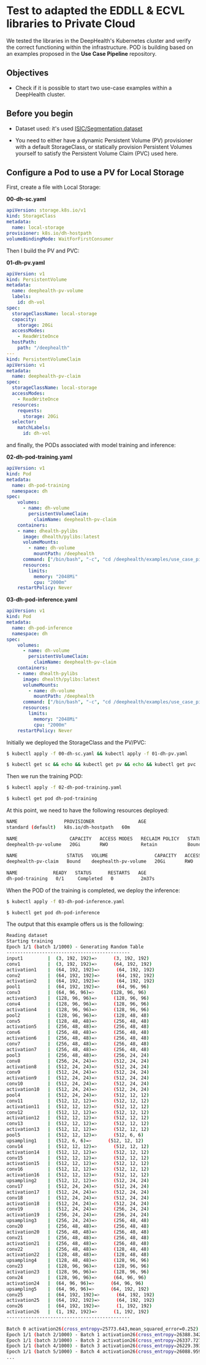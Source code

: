 # Test to adapted the EDDLL & ECVL libraries to Private Cloud

We tested the libraries in the DeepHealth's Kubernetes cluster and verify the correct functioning within the infrastructure. POD is building based on an examples proposed in the **Use Case Pipeline** repository.

## Objectives

- Check if it is possible to start two use-case examples within a DeepHealth cluster.

## Before you begin

- Dataset used: it's used [ISIC/Segmentation dataset](https://github.com/deephealthproject/use_case_pipeline/blob/master/README.md)

- You need to either have a dynamic Persistent Volume (PV) provisioner with a default StorageClass, or statically provision Persistent Volumes yourself to satisfy the Persistent Volume Claim (PVC) used here.

## Configure a Pod to use a PV for Local Storage

First, create a file with Local Storage: 

**00-dh-sc.yaml**
```yaml
apiVersion: storage.k8s.io/v1
kind: StorageClass
metadata:
  name: local-storage
provisioner: k8s.io/dh-hostpath
volumeBindingMode: WaitForFirstConsumer
```

Then I build the PV and PVC:

**01-dh-pv.yaml**
```yaml
apiVersion: v1
kind: PersistentVolume
metadata:
  name: deephealth-pv-volume
  labels:
    id: dh-vol
spec:
  storageClassName: local-storage
  capacity:
    storage: 20Gi
  accessModes:
    - ReadWriteOnce
  hostPath:
    path: "/deephealth"
---
kind: PersistentVolumeClaim
apiVersion: v1
metadata:
  name: deephealth-pv-claim
spec:
  storageClassName: local-storage
  accessModes:
    - ReadWriteOnce
  resources:
    requests:
      storage: 20Gi
  selector:
    matchLabels:
      id: dh-vol
```

and finally, the PODs associated with model training and inference:

**02-dh-pod-training.yaml**
```yaml
apiVersion: v1
kind: Pod
metadata:
  name: dh-pod-training
  namespace: dh
spec:
    volumes:
      - name: dh-volume
        persistentVolumeClaim:
          claimName: deephealth-pv-claim
    containers:
    - name: dhealth-pylibs
      image: dhealth/pylibs:latest
      volumeMounts:
        - name: dh-volume
          mountPath: /deephealth
      command: ["/bin/bash", "-c", "cd /deephealth/examples/use_case_pipeline && python3 skin_lesion_segmentation_training.py '../../dataset/isic_segmentation/isic_segmentation.yml' --out-dir '../../outputs' --epochs 1 --batch-size 2 && sleep 5"]
      resources:
        limits:
          memory: "2048Mi"
          cpu: "2000m"
    restartPolicy: Never
```

**03-dh-pod-inference.yaml**
```yaml
apiVersion: v1
kind: Pod
metadata:
  name: dh-pod-inference
  namespace: dh
spec:
    volumes:
      - name: dh-volume
        persistentVolumeClaim:
          claimName: deephealth-pv-claim
    containers:
    - name: dhealth-pylibs
      image: dhealth/pylibs:latest
      volumeMounts:
        - name: dh-volume
          mountPath: /deephealth
      command: ["/bin/bash", "-c", "cd /deephealth/examples/use_case_pipeline && python3 skin_lesion_segmentation_inference.py '../../dataset/isic_segmentation/isic_segmentation.yml' 'isic_segm_checkpoint.bin' --out-dir '../../outputs' --batch-size 2 && sleep 5"]
      resources:
        limits:
          memory: "2048Mi"
          cpu: "2000m"
    restartPolicy: Never
```
Initially we deployed the StorageClass and the PV/PVC:

```bash
$ kubectl apply -f 00-dh-sc.yaml && kubectl apply -f 01-dh-pv.yaml 

$ kubectl get sc && echo && kubectl get pv && echo && kubectl get pvc 
```

Then we run the training POD:

```bash
$ kubectl apply -f 02-dh-pod-training.yaml

$ kubectl get pod dh-pod-training 
```

At this point, we need to have the following resources deployed:

```bash
NAME                 PROVISIONER                AGE
standard (default)   k8s.io/dh-hostpath   60m
 
NAME                   CAPACITY   ACCESS MODES   RECLAIM POLICY   STATUS   CLAIM                         STORAGECLASS   REASON   AGE
deephealth-pv-volume   20Gi       RWO            Retain           Bound    default/deephealth-pv-claim   local-storage           2m42s
 
NAME                  STATUS   VOLUME                 CAPACITY   ACCESS MODES   STORAGECLASS    AGE
deephealth-pv-claim   Bound    deephealth-pv-volume   20Gi       RWO            local-storage   2m42s
 
NAME             READY   STATUS      RESTARTS   AGE
dh-pod-training   0/1     Completed   0          2m37s
```
When the POD of the training is completed, we deploy the inference:

```bash
$ kubectl apply -f 03-dh-pod-inference.yaml

$ kubectl get pod dh-pod-inference
```

The output that this example offers us is the following:
```bash
Reading dataset
Starting training
Epoch 1/1 (batch 1/1000) - Generating Random Table
---------------------------------------------
input1         |  (3, 192, 192)=>      (3, 192, 192)
conv1          |  (3, 192, 192)=>      (64, 192, 192)
activation1    |  (64, 192, 192)=>      (64, 192, 192)
conv2          |  (64, 192, 192)=>      (64, 192, 192)
activation2    |  (64, 192, 192)=>      (64, 192, 192)
pool1          |  (64, 192, 192)=>      (64, 96, 96)
conv3          |  (64, 96, 96)=>      (128, 96, 96)
activation3    |  (128, 96, 96)=>      (128, 96, 96)
conv4          |  (128, 96, 96)=>      (128, 96, 96)
activation4    |  (128, 96, 96)=>      (128, 96, 96)
pool2          |  (128, 96, 96)=>      (128, 48, 48)
conv5          |  (128, 48, 48)=>      (256, 48, 48)
activation5    |  (256, 48, 48)=>      (256, 48, 48)
conv6          |  (256, 48, 48)=>      (256, 48, 48)
activation6    |  (256, 48, 48)=>      (256, 48, 48)
conv7          |  (256, 48, 48)=>      (256, 48, 48)
activation7    |  (256, 48, 48)=>      (256, 48, 48)
pool3          |  (256, 48, 48)=>      (256, 24, 24)
conv8          |  (256, 24, 24)=>      (512, 24, 24)
activation8    |  (512, 24, 24)=>      (512, 24, 24)
conv9          |  (512, 24, 24)=>      (512, 24, 24)
activation9    |  (512, 24, 24)=>      (512, 24, 24)
conv10         |  (512, 24, 24)=>      (512, 24, 24)
activation10   |  (512, 24, 24)=>      (512, 24, 24)
pool4          |  (512, 24, 24)=>      (512, 12, 12)
conv11         |  (512, 12, 12)=>      (512, 12, 12)
activation11   |  (512, 12, 12)=>      (512, 12, 12)
conv12         |  (512, 12, 12)=>      (512, 12, 12)
activation12   |  (512, 12, 12)=>      (512, 12, 12)
conv13         |  (512, 12, 12)=>      (512, 12, 12)
activation13   |  (512, 12, 12)=>      (512, 12, 12)
pool5          |  (512, 12, 12)=>      (512, 6, 6)
upsampling1    |  (512, 6, 6)=>      (512, 12, 12)
conv14         |  (512, 12, 12)=>      (512, 12, 12)
activation14   |  (512, 12, 12)=>      (512, 12, 12)
conv15         |  (512, 12, 12)=>      (512, 12, 12)
activation15   |  (512, 12, 12)=>      (512, 12, 12)
conv16         |  (512, 12, 12)=>      (512, 12, 12)
activation16   |  (512, 12, 12)=>      (512, 12, 12)
upsampling2    |  (512, 12, 12)=>      (512, 24, 24)
conv17         |  (512, 24, 24)=>      (512, 24, 24)
activation17   |  (512, 24, 24)=>      (512, 24, 24)
conv18         |  (512, 24, 24)=>      (512, 24, 24)
activation18   |  (512, 24, 24)=>      (512, 24, 24)
conv19         |  (512, 24, 24)=>      (256, 24, 24)
activation19   |  (256, 24, 24)=>      (256, 24, 24)
upsampling3    |  (256, 24, 24)=>      (256, 48, 48)
conv20         |  (256, 48, 48)=>      (256, 48, 48)
activation20   |  (256, 48, 48)=>      (256, 48, 48)
conv21         |  (256, 48, 48)=>      (256, 48, 48)
activation21   |  (256, 48, 48)=>      (256, 48, 48)
conv22         |  (256, 48, 48)=>      (128, 48, 48)
activation22   |  (128, 48, 48)=>      (128, 48, 48)
upsampling4    |  (128, 48, 48)=>      (128, 96, 96)
conv23         |  (128, 96, 96)=>      (128, 96, 96)
activation23   |  (128, 96, 96)=>      (128, 96, 96)
conv24         |  (128, 96, 96)=>      (64, 96, 96)
activation24   |  (64, 96, 96)=>      (64, 96, 96)
upsampling5    |  (64, 96, 96)=>      (64, 192, 192)
conv25         |  (64, 192, 192)=>      (64, 192, 192)
activation25   |  (64, 192, 192)=>      (64, 192, 192)
conv26         |  (64, 192, 192)=>      (1, 192, 192)
activation26   |  (1, 192, 192)=>      (1, 192, 192)
---------------------------------------------
 
Batch 0 activation26(cross_entropy=25773.643,mean_squared_error=0.252)
Epoch 1/1 (batch 2/1000) - Batch 1 activation26(cross_entropy=26388.342,mean_squared_error=0.261)
Epoch 1/1 (batch 3/1000) - Batch 2 activation26(cross_entropy=26337.727,mean_squared_error=0.260)
Epoch 1/1 (batch 4/1000) - Batch 3 activation26(cross_entropy=26229.393,mean_squared_error=0.259)
Epoch 1/1 (batch 5/1000) - Batch 4 activation26(cross_entropy=26088.959,mean_squared_error=0.257)
...
```

